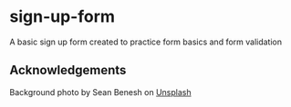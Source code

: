 # sign-up-form
A basic sign up form created to practice form basics and form validation

## Acknowledgements

Background photo by Sean Benesh on [Unsplash](https://unsplash.com/photos/VnmbcgAfL3Q)

